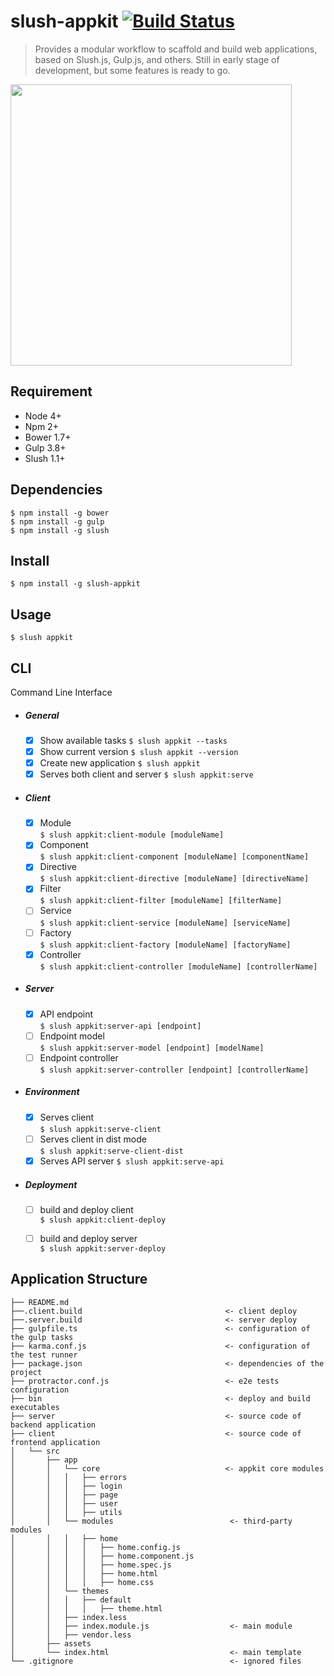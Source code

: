 # slush-appkit [![Build Status](https://travis-ci.org/stewones/slush-appkit.svg?branch=master)](https://travis-ci.org/stewones/slush-appkit)
> Provides a modular workflow to scaffold and build web applications, based on Slush.js, Gulp.js, and others. Still in early stage of development, but some features is ready to go.

<img src="https://app-kit-assets.s3.amazonaws.com/mean-stack.png" width="450">

## Requirement
- Node 4+
- Npm 2+
- Bower 1.7+
- Gulp 3.8+
- Slush 1.1+

## Dependencies

```
$ npm install -g bower
$ npm install -g gulp
$ npm install -g slush
```

## Install
```
$ npm install -g slush-appkit
```

## Usage
```
$ slush appkit
```

## CLI
Command Line Interface
- ##### General
  - [x] Show available tasks
  `$ slush appkit --tasks`
  - [x] Show current version
  `$ slush appkit --version` 
  - [x] Create new application 
  `$ slush appkit`  
  - [x] Serves both client and server
  `$ slush appkit:serve` 
  
- ##### Client
  - [x] Module               
  `$ slush appkit:client-module [moduleName]`  
  - [x] Component           
  `$ slush appkit:client-component [moduleName] [componentName]`
  - [x] Directive            
  `$ slush appkit:client-directive [moduleName] [directiveName]`
  - [x] Filter               
  `$ slush appkit:client-filter [moduleName] [filterName]`  
  - [ ] Service              
  `$ slush appkit:client-service [moduleName] [serviceName]`  
  - [ ] Factory              
  `$ slush appkit:client-factory [moduleName] [factoryName]`  
  - [x] Controller           
  `$ slush appkit:client-controller [moduleName] [controllerName]`
  
- ##### Server
  - [x] API endpoint        
  `$ slush appkit:server-api [endpoint]`  
  - [ ] Endpoint model       
  `$ slush appkit:server-model [endpoint] [modelName]`  
  - [ ] Endpoint controller  
  `$ slush appkit:server-controller [endpoint] [controllerName]`
  
- ##### Environment
  - [x] Serves client       
  `$ slush appkit:serve-client`  
  - [ ] Serves client in dist mode   
  `$ slush appkit:serve-client-dist`
  - [x] Serves API server
  `$ slush appkit:serve-api` 
  
- ##### Deployment
  - [ ] build and deploy client     
  `$ slush appkit:client-deploy`  
  - [ ] build and deploy server     
  `$ slush appkit:server-deploy`  
  

## Application Structure

```
├── README.md
├──.client.build                                <- client deploy
├──.server.build                                <- server deploy
├── gulpfile.ts                                 <- configuration of the gulp tasks
├── karma.conf.js                               <- configuration of the test runner
├── package.json                                <- dependencies of the project
├── protractor.conf.js                          <- e2e tests configuration
├── bin                                         <- deploy and build executables
├── server                                      <- source code of backend application
├── client                                      <- source code of frontend application
│   └── src
│       ├── app
│       │   └── core                            <- appkit core modules
│       │   │   ├── errors
│       │   │   ├── login
│       │   │   ├── page
│       │   │   ├── user
│       │   │   ├── utils
│       │   └── modules                          <- third-party modules
│       │   │   ├── home
│       │   │   │   ├── home.config.js
│       │   │   │   ├── home.component.js
│       │   │   │   ├── home.spec.js
│       │   │   │   ├── home.html
│       │   │   │   ├── home.css
│       │   └── themes         
│       │   │   ├── default
│       │   │   │   ├── theme.html
│       │   ├── index.less
│       │   ├── index.module.js                  <- main module
│       │   ├── vendor.less
│       ├── assets
│       └── index.html                           <- main template
└── .gitignore                                   <- ignored files